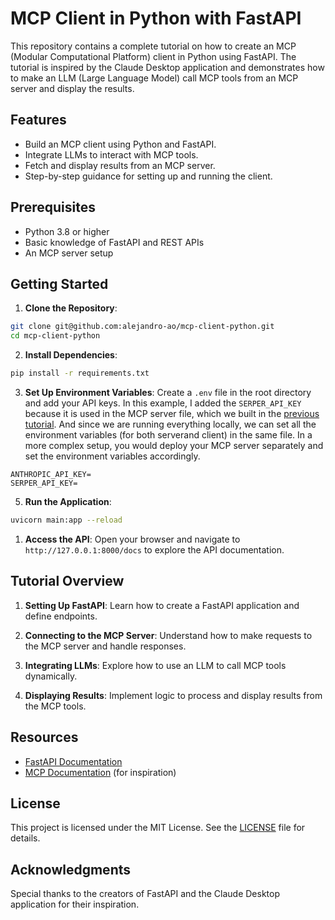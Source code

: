 # MCP Client in Python with FastAPI

This repository contains a complete tutorial on how to create an MCP (Modular Computational Platform) client in Python using FastAPI. The tutorial is inspired by the Claude Desktop application and demonstrates how to make an LLM (Large Language Model) call MCP tools from an MCP server and display the results.

## Features

- Build an MCP client using Python and FastAPI.
- Integrate LLMs to interact with MCP tools.
- Fetch and display results from an MCP server.
- Step-by-step guidance for setting up and running the client.

## Prerequisites

- Python 3.8 or higher
- Basic knowledge of FastAPI and REST APIs
- An MCP server setup

## Getting Started

1. **Clone the Repository**:
  ```bash
  git clone git@github.com:alejandro-ao/mcp-client-python.git
  cd mcp-client-python
  ```

2. **Install Dependencies**:
  ```bash
  pip install -r requirements.txt
  ```

3. **Set Up Environment Variables**:
Create a `.env` file in the root directory and add your API keys. In this example, I added the `SERPER_API_KEY` because it is used in the MCP server file, which we built in the [previous tutorial](https://github.com/alejandro-ao/mcp-server-example). And since we are running everything locally, we can set all the environment variables (for both serverand client) in the same file. In a more complex setup, you would deploy your MCP server separately and set the environment variables accordingly.

  ```env
  ANTHROPIC_API_KEY=
  SERPER_API_KEY=
  ```

5. **Run the Application**:
  ```bash
  uvicorn main:app --reload
  ```

1. **Access the API**:
  Open your browser and navigate to `http://127.0.0.1:8000/docs` to explore the API documentation.

## Tutorial Overview

1. **Setting Up FastAPI**:
  Learn how to create a FastAPI application and define endpoints.

2. **Connecting to the MCP Server**:
  Understand how to make requests to the MCP server and handle responses.

3. **Integrating LLMs**:
  Explore how to use an LLM to call MCP tools dynamically.

4. **Displaying Results**:
  Implement logic to process and display results from the MCP tools.

## Resources

- [FastAPI Documentation](https://fastapi.tiangolo.com/)
- [MCP Documentation](https://modelcontextprotocol.io/quickstart/client) (for inspiration)

## License

This project is licensed under the MIT License. See the [LICENSE](LICENSE) file for details.

## Acknowledgments

Special thanks to the creators of FastAPI and the Claude Desktop application for their inspiration.